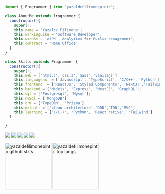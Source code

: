 ```js
import { Programmer } from 'yazaldefilimonepinto';

class AboutMe extends Programmer {
  constructor(){
    super();
    this.name = 'Yazalde Filimone';
    this.workingLike = 'Software Developer';
    this.workAt = 'A4PM - Analytics for Public Management';
    this.contract = 'Home Office';
  }
}

class Skills extends Programmer {
  constructor(){
    super();
    this.web = ['html:5','css:3','Sass','vanilajs']
    this.linguagens  = ['Javascript', 'TypeScript', 'C/C++', 'Python'];
    this.frontend  = ['ReactJs', 'Styled Components', 'NextJs','Tailwind'];
    this.backend = ['Nodejs', 'Express', 'NestJS', 'GraphQL'];
    this.sql = ['Postgresql', 'Mysql'];
    this.noSql = ['MongoDB']
    this.orm = ['TypeORM', 'Prisma']
    this.default = ['clean architecture','DDD','TDD','MVC']
    this.learning = ['C/C++', 'Python', 'React Native', 'Tailwind']
  }
  
}
```

<p align="left">
  <a href="mailto:yazaldefilimon@gmail.com" alt="Gmail">
  <img src="https://img.shields.io/badge/-Gmail-FF0000?style=flat-square&labelColor=FF0000&logo=gmail&logoColor=white&link=LINK-DO-SEU-EMAIL" /></a>

  <a href="https://www.linkedin.com/in/yazalde-filimone-65142b206/" alt="Linkedin">
  <img src="https://img.shields.io/badge/-Linkedin-0e76a8?style=flat-square&logo=Linkedin&logoColor=white&link=LINK-DO-SEU-LINKEDIN" /></a>

  <a href="https://api.whatsapp.com/send?phone=258858127038&text=oie%20Yazalde%20Filimone%20vim%20pelo%20seu%20perfil%20do%20github" alt="WhatsApp">
  <img src="https://img.shields.io/badge/-WhatsApp-25d366?style=flat-square&labelColor=25d366&logo=whatsapp&logoColor=white&link=API-DO-SEU-WHATSAPP"/>

<!--   <a href="#" alt="Instagram">
  <img src="https://img.shields.io/badge/-Instagram-DF0174?style=flat-square&labelColor=DF0174&logo=instagram&logoColor=white&link=LINK-DO-SEU-INSTAGRAM"/></a> -->
  <a href="https://twitter.com/yazaldefilimone" alt="Twitter">
  <img src="https://img.shields.io/badge/-Twitter-1D9BF0?style=flat-square&labelColor=1D9BF0&logo=twitter&logoColor=white&link=https://twitter.com/yazaldefilimone"/></a>
    <a href="https://yazaldefilimone.vercel.app/" alt="">
  <img src="https://img.shields.io/badge/-My Blog-1D9BF0?style=flat-square&labelColor=1D9BF0&&logoColor=white&link=https://yazaldefilimone.vercel.app/"/></a>
</p>



<div style="display:block " align="left">
<img src="https://github-readme-stats.vercel.app/api?username=yazaldefilimonepinto&show_icons=true&?count_private=true&include_all_commits=true" height="150px"  alt="yazaldefilimonepinto github stats" />
<img src="https://github-readme-stats.vercel.app/api/top-langs/?username=yazaldefilimonepinto&hide=Makefile&layout=compact" height="150px"  alt="yazaldefilimonepinto top langs" />
</div>


